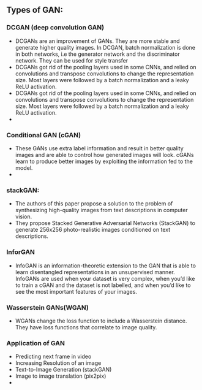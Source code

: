 ## Types of GAN:
### DCGAN (deep convolution GAN)
- DCGANs are an improvement of GANs. They are more stable and generate higher quality images. In DCGAN, batch normalization is done in both networks,
 i.e the generator network and the discriminator network. They can be used for style transfer
- DCGANs got rid of the pooling layers used in some CNNs, and relied on convolutions and transpose convolutions to change the representation size. Most layers were followed by a batch normalization and a leaky ReLU activation.
- DCGANs got rid of the pooling layers used in some CNNs, and relied on convolutions and transpose convolutions to change the representation size. Most layers were followed by a batch normalization and a leaky ReLU activation.
- 


### Conditional GAN (cGAN)
- These GANs use extra label information and result in better quality images and are able to control how generated images will look. 
cGANs learn to produce better images by exploiting the information fed to the model.
-

### stackGAN:
- The authors of this paper propose a solution to the problem of synthesizing high-quality images from text descriptions in computer vision. 
- They propose Stacked Generative Adversarial Networks (StackGAN) to generate 256x256 photo-realistic images conditioned on text descriptions.


### InforGAN
-  InfoGAN is an information-theoretic extension to the GAN that is able to learn disentangled representations in an unsupervised manner. 
InfoGANs are used when your dataset is very complex, when you’d like to train a cGAN and the dataset is not labelled, and when you’d like to 
see the most important features of your images.

### Wasserstein GANs(WGAN)
- WGANs change the loss function to include a Wasserstein distance. They have loss functions that correlate to image quality.

### Application of GAN
-  Predicting next frame in video
-  Increasing Resolution of an image
-  Text-to-Image Generation (stackGAN)
-  Image to image translation (pix2pix)
-  

